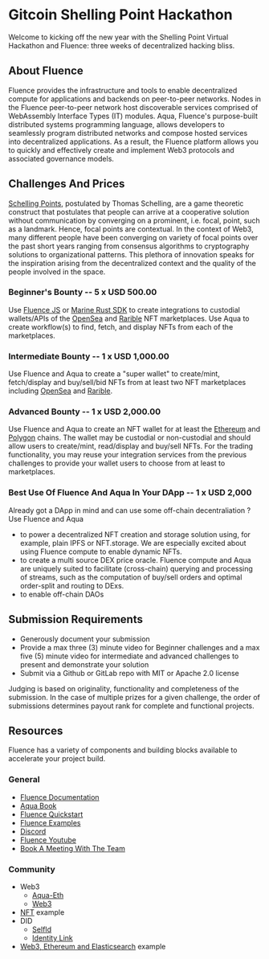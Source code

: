 # Gitcoin Shelling Point Hackathon

Welcome to kicking off the new year with the Shelling Point Virtual Hackathon and Fluence: three weeks of decentralized hacking bliss.

## About Fluence

Fluence provides the infrastructure and tools to enable decentralized compute for applications and backends on peer-to-peer networks. Nodes in the Fluence peer-to-peer network host discoverable services comprised of WebAssembly Interface Types (IT) modules. Aqua, Fluence's purpose-built distributed systems programming language, allows developers to seamlessly program distributed networks and compose hosted services into decentralized applications. As a result, the Fluence platform allows you to quickly and effectively create and implement Web3 protocols and associated governance models.


## Challenges And Prices

[Schelling Points](https://en.wikipedia.org/wiki/Focal_point_(game_theory)), postulated by Thomas Schelling, are a game theoretic construct that postulates that people can arrive at a cooperative solution without communication by converging on a prominent, i.e. focal, point, such as a landmark. Hence, focal points are contextual. In the context of Web3, many different people have been converging on variety of focal points over the past short years ranging from consensus algorithms to cryptography solutions to organizational patterns. This plethora of innovation speaks for the inspiration arising from the decentralized context and the quality of the people involved in the space.

### Beginner's Bounty -- 5 x USD 500.00

Use [Fluence JS](https://github.com/fluencelabs/fluence-js) or [Marine Rust SDK](https://github.com/fluencelabs/marine-rs-sdk) to create integrations to custodial wallets/APIs of the [OpenSea](https://docs.opensea.io/) and [Rarible](https://docs.rarible.org/) NFT marketplaces. Use Aqua to create workflow(s) to find, fetch, and display NFTs from each of the marketplaces.

### Intermediate Bounty -- 1 x USD 1,000.00

Use Fluence and Aqua to create a "super wallet" to create/mint, fetch/display and buy/sell/bid NFTs from at least two NFT marketplaces including [OpenSea](https://docs.opensea.io/) and [Rarible](https://docs.rarible.org/).


### Advanced Bounty -- 1 x USD 2,000.00

Use Fluence and Aqua to create an NFT wallet for at least the [Ethereum](https://ethereum.org) and [Polygon](https://polygon.technology/) chains. The wallet may be custodial or non-custodial and should allow users to create/mint, read/display and buy/sell NFTs. For the trading functionality, you may reuse your integration services from the previous challenges to provide your wallet users to choose from at least to marketplaces.

### Best Use Of Fluence And Aqua In Your DApp -- 1 x USD 2,000

Already got a DApp in mind and can use some off-chain decentraliation ? Use Fluence and Aqua

* to power a decentralized NFT creation and storage solution using, for example, plain IPFS or NFT.storage. We are especially excited about using Fluence compute to enable dynamic NFTs.
* to create a multi source DEX price oracle. Fluence compute and Aqua are uniquely suited to facilitate (cross-chain) querying and processing of streams, such as the computation of buy/sell orders and optimal order-split and routing to DExs.
* to enable off-chain DAOs

## Submission Requirements

* Generously document your submission
* Provide a max three (3) minute video for Beginner challenges and a max five (5) minute video for intermediate and advanced challenges to present and demonstrate your solution
* Submit via a Github or GitLab repo with MIT or Apache 2.0 license

Judging is based on originality, functionality and completeness of the submission. In the case of multiple prizes for a given challenge, the order of submissions determines payout rank for complete and functional projects.

## Resources

Fluence has a variety of components and building blocks available to accelerate your project build.

### General

* [Fluence Documentation](https://doc.fluence.dev/docs/)
* [Aqua Book](https://doc.fluence.dev/aqua-book/)
* [Fluence Quickstart](https://github.com/fluencelabs/examples/tree/main/quickstart)
* [Fluence Examples](https://github.com/fluencelabs/examples)
* [Discord](https://fluence.chat)
* [Fluence Youtube](https://www.youtube.com/channel/UC3b5eFyKRFlEMwSJ1BTjpbw)
* [Book A Meeting With The Team](https://calendly.com/fluencehack/)

### Community

* Web3
  - [Aqua-Eth](https://github.com/ben-razor/aqua-eth)
  - [Web3](https://github.com/ntrotner/web3-exposed-to-fluence)
* [NFT](https://github.com/tejas-kothari/BazaarEx) example
* DID
  * [SelfId](https://github.com/fsy412/SelfId-Auth-Fluence)
  * [Identity Link](https://github.com/synycboom/identity-link-api-aqua)
* [Web3, Ethereum and Elasticsearch](https://github.com/Joera/gitcoin11-fluence) example

